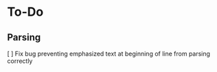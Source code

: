 # To-Do

## Parsing
[ ] Fix bug preventing emphasized text at beginning of line from parsing correctly